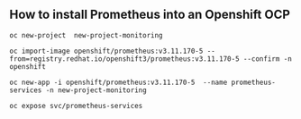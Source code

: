 ## How to install Prometheus into an Openshift OCP

`oc new-project  new-project-monitoring`

`oc import-image openshift/prometheus:v3.11.170-5 --from=registry.redhat.io/openshift3/prometheus:v3.11.170-5 --confirm -n openshift`

`oc new-app -i openshift/prometheus:v3.11.170-5  --name prometheus-services -n new-project-monitoring `

`oc expose svc/prometheus-services`
